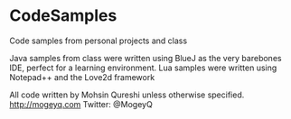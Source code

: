 # CodeSamples
Code samples from personal projects and class

Java samples from class were written using BlueJ as the very barebones IDE, perfect for a learning environment.
Lua samples were written using Notepad++ and the Love2d framework

All code written by Mohsin Qureshi unless otherwise specified. 
http://mogeyq.com
Twitter: @MogeyQ
